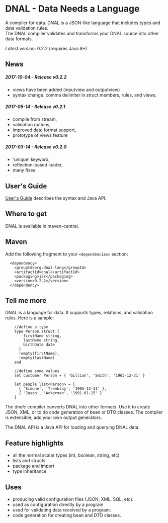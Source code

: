 DNAL - Data Needs a Language
=======

A compiler for data. DNAL is a JSON-like language that includes types and data validation rules.  
The DNAL compiler validates and transforms your DNAL source into other data formats.

*Latest version*: 0.2.2 (requires Java 8+)

## News
##### 2017-10-04 - Release v0.2.2
* views have been added (inputview and outputview)
* syntax change. comma delimiter in struct members, rules, and views. 
 
##### 2017-05-14 - Release v0.2.1 
* compile from stream, 
* validation options,
* improved date format support,
* prototype of views feature    

##### 2017-03-14 - Release v0.2.0 
* 'unique' keyword, 
* reflection-based loader,
* many fixes


## User's Guide

[User's Guide](https://dnal-lang.org/documentation/) describes the syntax and Java API.

## Where to get

DNAL is available in maven-central. 

## Maven

Add the following fragment to your `<dependencies>` section:

      <dependency>
		<groupId>org.dnal-lang</groupId>
		<artifactId>dnal</artifactId>
		<packaging>jar</packaging>
		<version>0.2.2</version>
      </dependency>

## Tell me more

DNAL is a language for data.  It supports types, relations, and validation rules.  Here is a sample:

		//define a type
		type Person struct {
		    firstName string,
		    lastName string,
		    birthDate date
		  }
		  !empty(firstName),
		  !empty(lastName)
		end

		//define some values
		let customer Person = { 'Gillian', 'Smith', '1965-12-31' }
		
		let people list<Person> = [
		  { 'Simone', 'Tremblay', '1965-12-31' },
		  { 'Jason', 'Ackerman', '1991-01-15' }
		]




The *dnalc* compiler converts DNAL into other formats.  Use it to create JSON, XML, or to do code generation of bean or DTO classes.
The compiler is extensible; add your own output generators.

The DNAL API is a Java API for loading and querying DNAL data.

## Feature highlights

* all the normal scalar types (int, boolean, string, etc)
* lists and structs
* package and import
* type inheritance

## Uses

* producing valid configuration files (JSON, XML, SQL, etc).
* used as configuration directly by a program
* used for validating data received by a program.
* code generation for creating bean and DTO classes.


